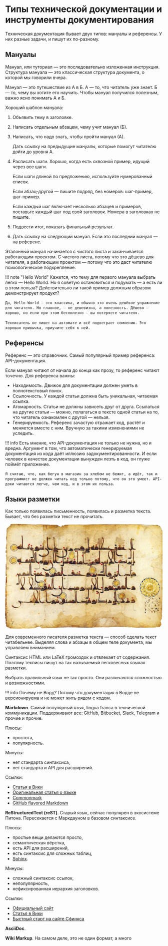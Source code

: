 # Типы технической документации и инструменты документирования

Техническая документация бывает двух типов: мануалы и референсы. У них разные задачи, и пишут их по-разному.


## Мануалы

Мануал, или туториал — это последовательно изложенная инструкция. Структура мануала — это классическая структура документа, о которой мы говорили вчера.

Мануал — это путешествие из А в Б. А — то, что читатель уже знает. Б — то, чему вы хотите его научить. Чтобы мануал получился полезным, важно ясно понимать А и Б.

Хороший шаблон мануала:

1.  Объявить тему в заголовке.

2.  Написать отдельным абзацем, чему учит мануал (Б).

3.  Написать, что надо знать, чтобы пройти мануал (А).

    Дать ссылку на предыдущие мануалы, которые помогут читателю дойти до уровня А.

4.  Расписать шаги. Хорошо, когда есть сквозной пример, идущий через все шаги.

    Если шаги длиной по предложению, используйте нумерованный список.

    Если абзац-другой — пишите подряд, без номеров: шаг-пример, шаг-пример.

    Если каждый шаг включает несколько абзацев и примеров, поставьте каждый шаг под свой заголовок. Номера в заголовках не пишите.

5.  Подвести итог, показать финальный результат.

6.  Дать ссылку на следующий мануал. Если это последний мануал — на референс.

Эталонный мануал начинается с чистого листа и заканчивается работающим проектом. С чистого листа, потому что это дёшево для читателя, а работающим проектом — потому что это даст читателю психологическое подкрепление.

!!! note "Hello World"
    Кажется, что тему для первого мануала выбрать легко — Hello World. Но я советую остановиться и подумать — а есть ли в этом польза? Действительно ли такой пример должным образом демонстрирует продукт?

    Да, Hello World — это классика, и обычно это очень дешёвое упражнение для читателя. Но главное, — не дешевизна, а полезность. Дёшево — хорошо, но если при этом бесполезно — вы потеряете читателя.

    Техписатель не пишет на автомате и всё подвеграет сомнению. Это хорошая привычка, приучите себя к ней.


## Референсы

Референс — это справочник. Самый популярный пример референса: API-документация.

Если мануал читают от начала до конца как прозу, то референс читают точечно. Для референса важны:

-   Находимость. Движок для документации должен уметь в полнотекстовый поиск.
-   Ссылочность. У каждой статьи должна быть уникальная, читаемая ссылка.
-   Атомарность. Статьи не должны зависеть друг от друга. Ссылаться на другие статьи — можно, полагаться в тексте одной статьи на то, что читатель ознакомлен с другой — нельзя.
-   Генерируемость. Референс зачастую отражает код, растёт и меняется вместе с ним. Вручную за такими изменениями не уследить.

!!! info
    Есть мнение, что API-документация не только не нужна, но и вредна. Аргумент в том, что автоматически генерируемая документация из кода даёт иллюзию задокументированности. И если человек в качестве документации вынужден лезть в код, он глуже поймёт приложение.


    Я считаю, что, как бегун в магазин за хлебом не бежит, а идёт, так и программист не должен читать код только потому, что он это умеет. API-доки читаются легче, чем код, и в этом их польза.


## Языки разметки

Как только появилась письменность, появилась и разметка текста. Бывает, что без разметки текст не прочитать.

![Огласовки в Коране](img/arabian-diacritics.jpg)

Для современного писателя разметка текста — способ сделать текст читабельнее. Выделяя слова и абзацы в общем теле документа, мы управляем вниманием.

Синтаксис HTML или LaTeX громоздок и отвлекает от содержания. Поэтому техписы пишут на так называемый легковесных языках разметки.

Выбрать правильный язык не так просто. Они различаются сложностью и возможностями.

!!! info
    Почему не Ворд? Потому что документация в Ворде не версионируема и не может жить рядом с кодом.

**Markdown**. Самый популярный язык, lingua franca в технической коммуникации. Поддерживают все: GitHub, Bitbucket, Slack, Telegram и прочие и прочие.

Плюсы:

-   простота,
-   популярность.

Минусы:

-   нет стандарта синтаксиса,
-   нет стандарта и API для расширений.

Ссылки:

-   [Статья в Вики](https://en.wikipedia.org/wiki/Markdown)
-   [Оригинальная статья о языке](https://daringfireball.net/projects/markdown/)
-   [Commonmark](https://commonmark.org/)
-   [GitHub flavored Markdown](https://github.github.com/gfm/)


**ReStructuredText (reST)**. Старый язык, сейчас популярен в экосистеме Питона. Пересекается с Маркдауном в базовом синтаксисе.

Плюсы:

-   простые вещи делаются просто,
-   семантическая вёрстка,
-   есть API для расширений,
-   есть синтаксис для сложных таблиц,
-   [Sphinx](https://sphinx-doc.org).

Минусы:

-   сложный синтаксис ссылок,
-   непопулярность,
-   нефиксированная иерархия заголовков.

Ссылки:

-   [Официальный сайт](http://docutils.sourceforge.net/rst.html)
-   [Статья в Вики](https://en.wikipedia.org/wiki/ReStructuredText)
-   [Быстрый старт на сайте Сфинкса](https://sphinx-doc.org/en/latest/usage/restructuredtext/basics.html)


**AsciiDoc**.

**Wiki Markup**. На самом деле, это не один формат, а много
